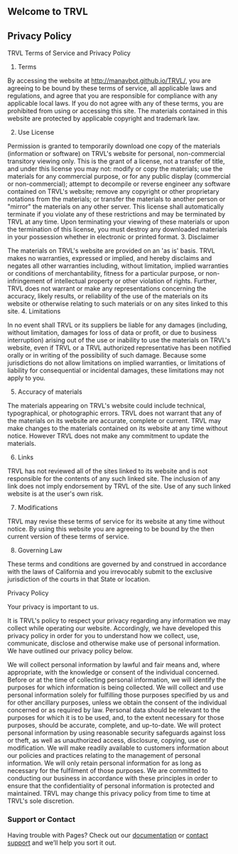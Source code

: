 ## Welcome to TRVL

## Privacy Policy
TRVL Terms of Service and Privacy Policy

1. Terms

By accessing the website at http://manavbot.github.io/TRVL/, you are agreeing to be bound by these terms of service, all applicable laws and regulations, and agree that you are responsible for compliance with any applicable local laws. If you do not agree with any of these terms, you are prohibited from using or accessing this site. The materials contained in this website are protected by applicable copyright and trademark law.

2. Use License

Permission is granted to temporarily download one copy of the materials (information or software) on TRVL's website for personal, non-commercial transitory viewing only. This is the grant of a license, not a transfer of title, and under this license you may not:
modify or copy the materials;
use the materials for any commercial purpose, or for any public display (commercial or non-commercial);
attempt to decompile or reverse engineer any software contained on TRVL's website;
remove any copyright or other proprietary notations from the materials; or
transfer the materials to another person or "mirror" the materials on any other server.
This license shall automatically terminate if you violate any of these restrictions and may be terminated by TRVL at any time. Upon terminating your viewing of these materials or upon the termination of this license, you must destroy any downloaded materials in your possession whether in electronic or printed format.
3. Disclaimer

The materials on TRVL's website are provided on an 'as is' basis. TRVL makes no warranties, expressed or implied, and hereby disclaims and negates all other warranties including, without limitation, implied warranties or conditions of merchantability, fitness for a particular purpose, or non-infringement of intellectual property or other violation of rights.
Further, TRVL does not warrant or make any representations concerning the accuracy, likely results, or reliability of the use of the materials on its website or otherwise relating to such materials or on any sites linked to this site.
4. Limitations

In no event shall TRVL or its suppliers be liable for any damages (including, without limitation, damages for loss of data or profit, or due to business interruption) arising out of the use or inability to use the materials on TRVL's website, even if TRVL or a TRVL authorized representative has been notified orally or in writing of the possibility of such damage. Because some jurisdictions do not allow limitations on implied warranties, or limitations of liability for consequential or incidental damages, these limitations may not apply to you.

5. Accuracy of materials

The materials appearing on TRVL's website could include technical, typographical, or photographic errors. TRVL does not warrant that any of the materials on its website are accurate, complete or current. TRVL may make changes to the materials contained on its website at any time without notice. However TRVL does not make any commitment to update the materials.

6. Links

TRVL has not reviewed all of the sites linked to its website and is not responsible for the contents of any such linked site. The inclusion of any link does not imply endorsement by TRVL of the site. Use of any such linked website is at the user's own risk.

7. Modifications

TRVL may revise these terms of service for its website at any time without notice. By using this website you are agreeing to be bound by the then current version of these terms of service.

8. Governing Law

These terms and conditions are governed by and construed in accordance with the laws of California and you irrevocably submit to the exclusive jurisdiction of the courts in that State or location.

Privacy Policy

Your privacy is important to us.

It is TRVL's policy to respect your privacy regarding any information we may collect while operating our website. Accordingly, we have developed this privacy policy in order for you to understand how we collect, use, communicate, disclose and otherwise make use of personal information. We have outlined our privacy policy below.

We will collect personal information by lawful and fair means and, where appropriate, with the knowledge or consent of the individual concerned.
Before or at the time of collecting personal information, we will identify the purposes for which information is being collected.
We will collect and use personal information solely for fulfilling those purposes specified by us and for other ancillary purposes, unless we obtain the consent of the individual concerned or as required by law.
Personal data should be relevant to the purposes for which it is to be used, and, to the extent necessary for those purposes, should be accurate, complete, and up-to-date.
We will protect personal information by using reasonable security safeguards against loss or theft, as well as unauthorized access, disclosure, copying, use or modification.
We will make readily available to customers information about our policies and practices relating to the management of personal information.
We will only retain personal information for as long as necessary for the fulfilment of those purposes.
We are committed to conducting our business in accordance with these principles in order to ensure that the confidentiality of personal information is protected and maintained. TRVL may change this privacy policy from time to time at TRVL's sole discretion.

### Support or Contact

Having trouble with Pages? Check out our [documentation](https://help.github.com/categories/github-pages-basics/) or [contact support](https://github.com/contact) and we’ll help you sort it out.
